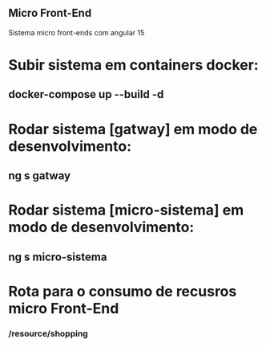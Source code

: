 ## Micro Front-End
Sistema micro front-ends  com angular 15

# Subir sistema em containers docker:
## docker-compose up --build -d

# Rodar sistema [gatway] em modo de desenvolvimento:
## ng s gatway

# Rodar sistema [micro-sistema] em modo de desenvolvimento:
## ng s micro-sistema

# Rota para o consumo de recusros micro Front-End
### /resource/shopping